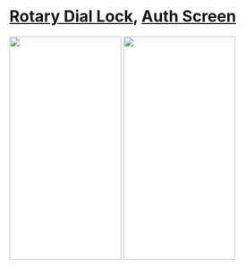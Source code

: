 # [Rotary Dial Lock](https://github.com/Azat6393/JetpackCompose/blob/master/app/src/main/java/com/azatberdimyradov/jetpackcompose/rotaty_dail_lock/RotaryDial.kt),  [Auth Screen](https://github.com/Azat6393/JetpackCompose/blob/master/app/src/main/java/com/azatberdimyradov/jetpackcompose/auth/AuthScreen.kt)
<img src="https://github.com/Azat6393/JetpackCompose/assets/58897122/70a87534-653f-4a54-b423-f1a0b4497cfa" data-canonical-src="https://gyazo.com/eb5c5741b6a9a16c692170a41a49c858.png" width="200" height="400" />
<img src="https://github.com/Azat6393/JetpackCompose/assets/58897122/5699642b-6663-4db1-ab81-4a5641a61f60" data-canonical-src="https://gyazo.com/eb5c5741b6a9a16c692170a41a49c858.png" width="200" height="400" />
